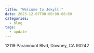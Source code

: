 ```yaml
---
title: "Welcome to Jekyll!"
date: 2023-12-07T00:00:00-08:00
categories:
  - blog
tags:
  - update
---
```


12119 Paramount Blvd, Downey, CA 90242